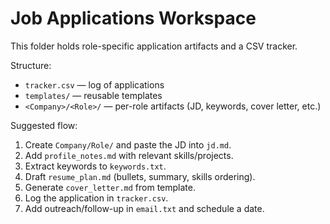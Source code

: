 # Job Applications Workspace

This folder holds role-specific application artifacts and a CSV tracker.

Structure:
- `tracker.csv` — log of applications
- `templates/` — reusable templates
- `<Company>/<Role>/` — per-role artifacts (JD, keywords, cover letter, etc.)

Suggested flow:
1. Create `Company/Role/` and paste the JD into `jd.md`.
2. Add `profile_notes.md` with relevant skills/projects.
3. Extract keywords to `keywords.txt`.
4. Draft `resume_plan.md` (bullets, summary, skills ordering).
5. Generate `cover_letter.md` from template.
6. Log the application in `tracker.csv`.
7. Add outreach/follow-up in `email.txt` and schedule a date.

